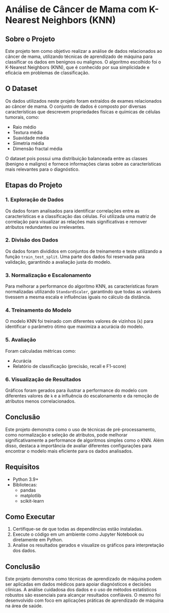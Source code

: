 # Análise de Câncer de Mama com K-Nearest Neighbors (KNN)

## Sobre o Projeto

Este projeto tem como objetivo realizar a análise de dados relacionados ao câncer de mama, utilizando técnicas de aprendizado de máquina para classificar os dados em benignos ou malignos. O algoritmo escolhido foi o K-Nearest Neighbors (KNN), que é conhecido por sua simplicidade e eficácia em problemas de classificação.

## O Dataset

Os dados utilizados neste projeto foram extraídos de exames relacionados ao câncer de mama. O conjunto de dados é composto por diversas características que descrevem propriedades físicas e químicas de células tumorais, como:

- Raio médio
- Textura média
- Suavidade média
- Simetria média
- Dimensão fractal média

O dataset pois possui uma distribuição balanceada entre as classes (benigno e maligno) e fornece informações claras sobre as características mais relevantes para o diagnóstico.

## Etapas do Projeto

### 1. Exploração de Dados

Os dados foram analisados para identificar correlações entre as características e a classificação das células. Foi utilizada uma matriz de correlação para visualizar as relações mais significativas e remover atributos redundantes ou irrelevantes.

### 2. Divisão dos Dados

Os dados foram divididos em conjuntos de treinamento e teste utilizando a função `train_test_split`. Uma parte dos dados foi reservada para validação, garantindo a avaliação justa do modelo.

### 3. Normalização e Escalonamento

Para melhorar a performance do algoritmo KNN, as características foram normalizadas utilizando `StandardScaler`, garantindo que todas as variáveis tivessem a mesma escala e influências iguais no cálculo da distância.

### 4. Treinamento do Modelo

O modelo KNN foi treinado com diferentes valores de vizinhos (`k`) para identificar o parâmetro ótimo que maximiza a acurácia do modelo.

### 5. Avaliação

Foram calculadas métricas como:

- Acurácia
- Relatório de classificação (precisão, recall e F1-score)

### 6. Visualização de Resultados

Gráficos foram gerados para ilustrar a performance do modelo com diferentes valores de `k` e a influência do escalonamento e da remoção de atributos menos correlacionados.

## Conclusão

Este projeto demonstra como o uso de técnicas de pré-processamento, como normalização e seleção de atributos, pode melhorar significativamente a performance de algoritmos simples como o KNN. Além disso, destaca a importância de avaliar diferentes configurações para encontrar o modelo mais eficiente para os dados analisados.

## Requisitos

- Python 3.9+
- Bibliotecas:
  - pandas
  - matplotlib
  - scikit-learn

## Como Executar

1. Certifique-se de que todas as dependências estão instaladas.
2. Execute o código em um ambiente como Jupyter Notebook ou diretamente em Python.
3. Analise os resultados gerados e visualize os gráficos para interpretação dos dados.

## Conclusão

Este projeto demonstra como técnicas de aprendizado de máquina podem ser aplicadas em dados médicos para apoiar diagnósticos e decisões clínicas. A análise cuidadosa dos dados e o uso de métodos estatísticos robustos são essenciais para alcançar resultados confiáveis. O mesmo foi desenvolvido com foco em aplicações práticas de aprendizado de máquina na área de saúde.
